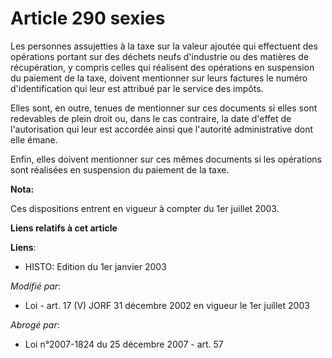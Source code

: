 # Article 290 sexies

Les personnes assujetties à la taxe sur la valeur ajoutée qui effectuent des opérations portant sur des déchets neufs
d'industrie ou des matières de récupération, y compris celles qui réalisent des opérations en suspension du paiement de la
taxe, doivent mentionner sur leurs factures le numéro d'identification qui leur est attribué par le service des impôts.

Elles sont, en outre, tenues de mentionner sur ces documents si elles sont redevables de plein droit ou, dans le cas
contraire, la date d'effet de l'autorisation qui leur est accordée ainsi que l'autorité administrative dont elle émane.

Enfin, elles doivent mentionner sur ces mêmes documents si les opérations sont réalisées en suspension du paiement de la
taxe.

**Nota:**

Ces dispositions entrent en vigueur à compter du 1er juillet 2003.

**Liens relatifs à cet article**

**Liens**:

  - HISTO: Edition du 1er janvier 2003

_Modifié par_:

  - Loi - art. 17 (V) JORF 31 décembre 2002 en vigueur le 1er juillet 2003

_Abrogé par_:

  - Loi n°2007-1824 du 25 décembre 2007 - art. 57
